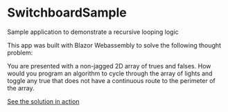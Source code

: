 # SwitchboardSample
Sample application to demonstrate a recursive looping logic
 
This app was built with Blazor Webassembly to solve the following thought problem:

You are presented with a non-jagged 2D array of trues and falses. 
How would you program an algorithm to cycle through the array of lights and toggle any true that does not have a continuous route to the perimeter of the array.

[See the solution in action](https://switchboardsample.azurewebsites.net/)

